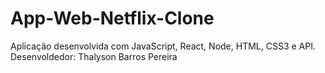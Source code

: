 # App-Web-Netflix-Clone
Aplicação desenvolvida com JavaScript, React, Node, HTML, CSS3 e API.
Desenvoldedor: Thalyson Barros Pereira
